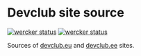 # Devclub site source

[![wercker status](https://app.wercker.com/status/6c87fb41403f5889a24bc49a85edd496/m/master "wercker status (master)")](https://app.wercker.com/project/byKey/6c87fb41403f5889a24bc49a85edd496)
[![wercker status](https://app.wercker.com/status/6c87fb41403f5889a24bc49a85edd496/m/ "wercker status (all)")](https://app.wercker.com/project/byKey/6c87fb41403f5889a24bc49a85edd496)

Sources of [devclub.eu](http://devclub.eu) and [devclub.ee](http://devclub.ee) sites.
